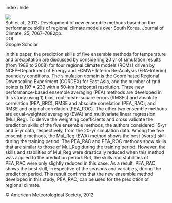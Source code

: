 index: hide

<div class="Citation">
    <div class="Citation-thumb CitationThumb-linked"  data-href="https://doi.org/10.1175/jcli-d-11-00457.1">
      <img src="https://static.claimspace.cloud/climate-study-static/refs/thumbs/9/Suh_et_al_2012-thumb.png" />
    </div>

  <div class="Citation-body">
    <div class="Citation-text">Suh et al., 2012: Development of new ensemble methods based on the performance skills of regional climate models over South Korea. <span class="Article-journal">Journal of Climate, </span><span class="Article-volume">25, </span>7067–7082pp.</div>
    <div class="Citation-links">
      <div class="CitationLink" data-href="https://doi.org/10.1175/jcli-d-11-00457.1">
        <div class="CitationLink-icon CitationLink-Doi"></div>
        <div class="CitationLink-text">DOI</div>
      </div>
      <div class="CitationLink" data-href="https://scholar.google.com/scholar?q=10.1175/jcli-d-11-00457.1">
        <div class="CitationLink-icon CitationLink-Scholar"></div>
        <div class="CitationLink-text">Google Scholar</div>
      </div>
    </div>
  </div>
</div>

In this paper, the prediction skills of five ensemble methods for temperature and precipitation are discussed by considering 20 yr of simulation results (from 1989 to 2008) for four regional climate models (RCMs) driven by NCEP–Department of Energy and ECMWF Interim Re-Analysis (ERA-Interim) boundary conditions. The simulation domain is the Coordinated Regional Downscaling Experiment (CORDEX) for East Asia, and the number of grid points is 197 × 233 with a 50-km horizontal resolution. Three new performance-based ensemble averaging (PEA) methods are developed in this study using 1) bias, root-mean-square errors (RMSEs) and absolute correlation (PEA_BRC), RMSE and absolute correlation (PEA_RAC), and RMSE and original correlation (PEA_ROC). The other two ensemble methods are equal-weighted averaging (EWA) and multivariate linear regression (Mul_Reg). To derive the weighting coefficients and cross validate the prediction skills of the five ensemble methods, the authors considered 15-yr and 5-yr data, respectively, from the 20-yr simulation data. Among the five ensemble methods, the Mul_Reg (EWA) method shows the best (worst) skill during the training period. The PEA_RAC and PEA_ROC methods show skills that are similar to those of Mul_Reg during the training period. However, the skills and stabilities of Mul_Reg were drastically reduced when this method was applied to the prediction period. But, the skills and stabilities of PEA_RAC were only slightly reduced in this case. As a result, PEA_RAC shows the best skill, irrespective of the seasons and variables, during the prediction period. This result confirms that the new ensemble method developed in this study, PEA_RAC, can be used for the prediction of regional climate.

<div class="Citation-copy">
&copy; American Meteorological Society, 2012
</div>